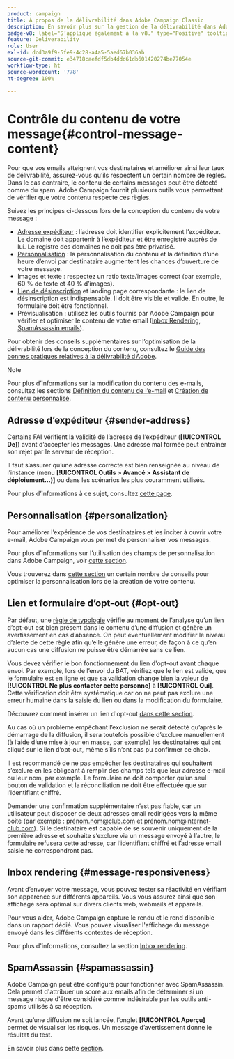 ```yaml
---
product: campaign
title: À propos de la délivrabilité dans Adobe Campaign Classic
description: En savoir plus sur la gestion de la délivrabilité dans Adobe Campaign
badge-v8: label="S’applique également à la v8." type="Positive" tooltip="S’applique également à Campaign v8."
feature: Deliverability
role: User
exl-id: dcd3a9f9-5fe9-4c28-a4a5-5aed67b036ab
source-git-commit: e34718caefdf5db4ddd61db601420274be77054e
workflow-type: ht
source-wordcount: '778'
ht-degree: 100%

---
```


# Contrôle du contenu de votre message{#control-message-content}


Pour que vos emails atteignent vos destinataires et améliorer ainsi leur taux de délivrabilité, assurez-vous qu’ils respectent un certain nombre de règles. Dans le cas contraire, le contenu de certains messages peut être détecté comme du spam. Adobe Campaign fournit plusieurs outils vous permettant de vérifier que votre contenu respecte ces règles.

Suivez les principes ci-dessous lors de la conception du contenu de votre message :

* [Adresse expéditeur](#sender-address) : l’adresse doit identifier explicitement l’expéditeur. Le domaine doit appartenir à l’expéditeur et être enregistré auprès de lui. Le registre des domaines ne doit pas être privatisé.
* [Personnalisation](#personalization) : la personnalisation du contenu et la définition d’une heure d’envoi par destinataire augmentent les chances d’ouverture de votre message.
* Images et texte : respectez un ratio texte/images correct (par exemple, 60 % de texte et 40 % d’images).
* [Lien de désinscription](#opt-out) et landing page correspondante : le lien de désinscription est indispensable. Il doit être visible et valide. En outre, le formulaire doit être fonctionnel.
* Prévisualisation : utilisez les outils fournis par Adobe Campaign pour vérifier et optimiser le contenu de votre email ([Inbox Rendering](#message-responsiveness), [ SpamAssassin emails](#spamassassin)).

Pour obtenir des conseils supplémentaires sur l’optimisation de la délivrabilité lors de la conception du contenu, consultez le [Guide des bonnes pratiques relatives à la délivrabilité d’Adobe](https://experienceleague.adobe.com/docs/deliverability-learn/deliverability-best-practice-guide/content-best-practices-for-optimal-delivery.html?lang=fr).

>[!NOTE]
>
>Pour plus d’informations sur la modification du contenu des e-mails, consultez les sections [Définition du contenu de l’e-mail](defining-the-email-content.md) et [Création de contenu personnalisé](design-and-personalize.md).

## Adresse d’expéditeur {#sender-address}

Certains FAI vérifient la validité de l’adresse de l’expéditeur (**[!UICONTROL De]**) avant d’accepter les messages. Une adresse mal formée peut entraîner son rejet par le serveur de réception.

Il faut s’assurer qu’une adresse correcte est bien renseignée au niveau de l’instance (menu **[!UICONTROL Outils > Avancé > Assistant de déploiement...)]** ou dans les scénarios les plus couramment utilisés.

Pour plus d’informations à ce sujet, consultez [cette page](defining-the-email-content.md).

## Personnalisation {#personalization}

Pour améliorer l’expérience de vos destinataires et les inciter à ouvrir votre e-mail, Adobe Campaign vous permet de personnaliser vos messages.

Pour plus d’informations sur l’utilisation des champs de personnalisation dans Adobe Campaign, voir [cette section](personalization-fields.md).

Vous trouverez dans [cette section](design-and-personalize.md#optimize-personalization) un certain nombre de conseils pour optimiser la personnalisation lors de la création de votre contenu.

## Lien et formulaire d’opt-out {#opt-out}

Par défaut, une [règle de typologie](steps-validating-the-delivery.md#validation-process-with-typologies) vérifie au moment de l’analyse qu’un lien d’opt-out est bien présent dans le contenu d’une diffusion et génère un avertissement en cas d’absence. On peut éventuellement modifier le niveau d’alerte de cette règle afin qu’elle génère une erreur, de façon à ce qu’en aucun cas une diffusion ne puisse être démarrée sans ce lien.

Vous devez vérifier le bon fonctionnement du lien d&#39;opt-out avant chaque envoi. Par exemple, lors de l’envoi du BAT, vérifiez que le lien est valide, que le formulaire est en ligne et que sa validation change bien la valeur de **[!UICONTROL Ne plus contacter cette personne]** à **[!UICONTROL Oui]**. Cette vérification doit être systématique car on ne peut pas exclure une erreur humaine dans la saisie du lien ou dans la modification du formulaire.

Découvrez comment insérer un lien d&#39;opt-out [dans cette section](personalization-blocks.md#personalization-blocks-example).

Au cas où un problème empêchant l’exclusion ne serait détecté qu’après le démarrage de la diffusion, il sera toutefois possible d’exclure manuellement (à l’aide d’une mise à jour en masse, par exemple) les destinataires qui ont cliqué sur le lien d’opt-out, même s’ils n’ont pas pu confirmer ce choix.

Il est recommandé de ne pas empêcher les destinataires qui souhaitent s’exclure en les obligeant à remplir des champs tels que leur adresse e-mail ou leur nom, par exemple. Le formulaire ne doit comporter qu’un seul bouton de validation et la réconciliation ne doit être effectuée que sur l’identifiant chiffré.

Demander une confirmation supplémentaire n’est pas fiable, car un utilisateur peut disposer de deux adresses email redirigées vers la même boîte (par exemple : prénom.nom@club.com et prénom.nom@internet-club.com). Si le destinataire est capable de se souvenir uniquement de la première adresse et souhaite s’exclure via un message envoyé à l’autre, le formulaire refusera cette adresse, car l’identifiant chiffré et l’adresse email saisie ne correspondront pas.

## Inbox rendering {#message-responsiveness}

Avant d’envoyer votre message, vous pouvez tester sa réactivité en vérifiant son apparence sur différents appareils. Vous vous assurez ainsi que son affichage sera optimal sur divers clients web, webmails et appareils.

Pour vous aider, Adobe Campaign capture le rendu et le rend disponible dans un rapport dédié. Vous pouvez visualiser l&#39;affichage du message envoyé dans les différents contextes de réception.

Pour plus d&#39;informations, consultez la section [Inbox rendering](inbox-rendering.md).

## SpamAssassin {#spamassassin}

Adobe Campaign peut être configuré pour fonctionner avec SpamAssassin. Cela permet d&#39;attribuer un score aux emails afin de déterminer si un message risque d&#39;être considéré comme indésirable par les outils anti-spams utilisés à sa réception.

Avant qu’une diffusion ne soit lancée, l’onglet **[!UICONTROL Aperçu]** permet de visualiser les risques. Un message d’avertissement donne le résultat du test.

En savoir plus dans cette [section](spamassassin.md).
